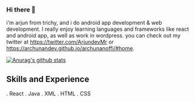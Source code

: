 ### Hi there 👋

i'm arjun from trichy, and i do android app development & web development. I really enjoy learning languages and frameworks like react and android app, as well as work in wordpress. you can check out my twitter at https://twitter.com/ArjundevMr or https://archunandev.github.io/archunanoffi/#home.

[![Anurag's github stats](https://github-readme-stats.vercel.app/api?username=archunandev)](https://github.com/anuraghazra/github-readme-stats)

## Skills and Experience
. React
. Java
. XML
. HTML
. CSS



























<!--
**Archunandev/archunandev** is a ✨ _special_ ✨ repository because its `README.md` (this file) appears on your GitHub profile.

Here are some ideas to get you started:

- 🔭 I’m currently working on ...
- 🌱 I’m currently learning ...
- 👯 I’m looking to collaborate on ...
- 🤔 I’m looking for help with ...
- 💬 Ask me about ...
- 📫 How to reach me: ...
- 😄 Pronouns: ...
- ⚡ Fun fact: ...
-->
